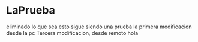 # LaPrueba
eliminado
lo que sea
esto sigue siendo una prueba
la primera modificacion desde la pc
Tercera modificacion, desde remoto
hola
